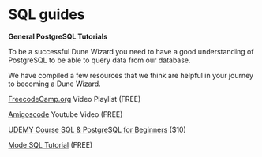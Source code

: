 # SQL guides

**General PostgreSQL Tutorials**

To be a successful Dune Wizard you need to have a good understanding of PostgreSQL to be able to query data from our database.

We have compiled a few resources that we think are helpful in your journey to becoming a Dune Wizard.

[FreecodeCamp.org](https://www.youtube.com/playlist?list=PLwvrYc43l1MxAEOI_KwGe8l42uJxMoKeS) Video Playlist \(FREE\)

[Amigoscode](https://www.youtube.com/watch?v=5hzZtqCNQKk) Youtube Video \(FREE\)

[UDEMY Course SQL & PostgreSQL for Beginners](https://www.udemy.com/course/sql-and-postgresql-for-beginners/?ranMID=39197&ranEAID=JVFxdTr9V80&ranSiteID=JVFxdTr9V80-nnMsdWXzWeu9lqxtbEa72g&utm_source=aff-campaign&LSNPUBID=JVFxdTr9V80&utm_medium=udemyads) \($10\)

[Mode SQL Tutorial](https://mode.com/sql-tutorial/) \(FREE\)



